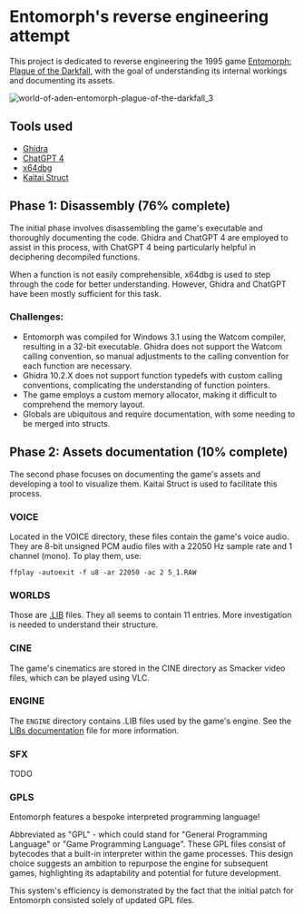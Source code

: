 # Entomorph's reverse engineering attempt

This project is dedicated to reverse engineering the 1995 game [Entomorph: Plague of the Darkfall][1], with the goal of understanding its internal workings and documenting its assets.

![world-of-aden-entomorph-plague-of-the-darkfall_3](https://user-images.githubusercontent.com/288227/233727285-208a047a-477c-4246-a763-d77de3105934.jpeg)

## Tools used

- [Ghidra](https://ghidra-sre.org/)
- [ChatGPT 4](https://chat.openai.com/)
- [x64dbg](https://x64dbg.com/)
- [Kaitai Struct](https://kaitai.io/)

## Phase 1: Disassembly (76% complete)

The initial phase involves disassembling the game's executable and thoroughly documenting the code. Ghidra and ChatGPT 4 are employed to assist in this process, with ChatGPT 4 being particularly helpful in deciphering decompiled functions.

When a function is not easily comprehensible, x64dbg is used to step through the code for better understanding. However, Ghidra and ChatGPT have been mostly sufficient for this task.

### Challenges:

- Entomorph was compiled for Windows 3.1 using the Watcom compiler, resulting in a 32-bit executable. Ghidra does not support the Watcom calling convention, so manual adjustments to the calling convention for each function are necessary.
- Ghidra 10.2.X does not support function typedefs with custom calling conventions, complicating the understanding of function pointers.
- The game employs a custom memory allocator, making it difficult to comprehend the memory layout.
- Globals are ubiquitous and require documentation, with some needing to be merged into structs.

## Phase 2: Assets documentation (10% complete)

The second phase focuses on documenting the game's assets and developing a tool to visualize them. Kaitai Struct is used to facilitate this process.

### VOICE

Located in the VOICE directory, these files contain the game's voice audio. They are 8-bit unsigned PCM audio files with a 22050 Hz sample rate and 1 channel (mono). To play them, use:

```
ffplay -autoexit -f u8 -ar 22050 -ac 2 5_1.RAW
```

### WORLDS

Those are [.LIB](LIBs.md) files. They all seems to contain 11 entries. More investigation is needed to understand their structure.

### CINE

The game's cinematics are stored in the CINE directory as Smacker video files, which can be played using VLC.

### ENGINE

The `ENGINE` directory contains .LIB files used by the game's engine. See the [LIBs documentation](LIBs.md) file for more information.

### SFX

TODO

### GPLS

Entomorph features a bespoke interpreted programming language!

Abbreviated as "GPL" - which could stand for "General Programming Language" or "Game Programming Language". These GPL files consist of bytecodes that a built-in interpreter within the game processes. This design choice suggests an ambition to repurpose the engine for subsequent games, highlighting its adaptability and potential for future development.

This system's efficiency is demonstrated by the fact that the initial patch for Entomorph consisted solely of updated GPL files.

[1]: https://en.wikipedia.org/wiki/Entomorph:_Plague_of_the_Darkfall
